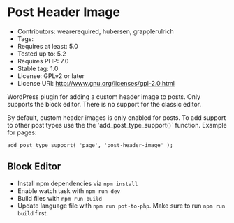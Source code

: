# Post Header Image
* Contributors: wearerequired, hubersen, grapplerulrich
* Tags:
* Requires at least: 5.0
* Tested up to: 5.2
* Requires PHP: 7.0
* Stable tag: 1.0
* License: GPLv2 or later
* License URI: http://www.gnu.org/licenses/gpl-2.0.html

WordPress plugin for adding a custom header image to posts. Only supports the block editor. There is no support for the classic editor.

By default, custom header images is only enabled for posts. To add support to other post types use the the 'add_post_type_support()` function. Example for pages:

	add_post_type_support( 'page', 'post-header-image' );

## Block Editor

* Install npm dependencies via `npm install`
* Enable watch task with `npm run dev`
* Build files with `npm run build`
* Update language file with `npm run pot-to-php`. Make sure to run `npm run build` first.
